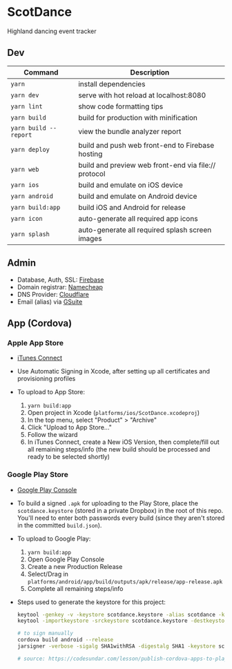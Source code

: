 # ScotDance

Highland dancing event tracker


## Dev

Command | Description
--- | ---
`yarn` | install dependencies
`yarn dev` | serve with hot reload at localhost:8080
`yarn lint` | show code formatting tips
`yarn build` | build for production with minification
`yarn build --report` | view the bundle analyzer report
`yarn deploy` | build and push web front-end to Firebase hosting
`yarn web` | build and preview web front-end via file:// protocol
`yarn ios` | build and emulate on iOS device
`yarn android` | build and emulate on Android device
`yarn build:app` | build iOS and Android for release
`yarn icon` | auto-generate all required app icons
`yarn splash` | auto-generate all required splash screen images


## Admin

* Database, Auth, SSL: [Firebase](https://console.firebase.google.com/u/0/project/firebase-scotdance/database/scotdance/data)
* Domain registrar: [Namecheap](https://ap.www.namecheap.com/domains/domaincontrolpanel/scotdance.app)
* DNS Provider: [Cloudflare](https://dash.cloudflare.com/f9b1ba7aa72b02f28e63a13fd4aa7184/scotdance.app)
* Email (alias) via [GSuite](https://admin.google.com)


## App (Cordova)

### Apple App Store

* [iTunes Connect](https://itunesconnect.apple.com/WebObjects/iTunesConnect.woa/ra/ng/app/1386475626)
* Use Automatic Signing in Xcode, after setting up all certificates and provisioning profiles
* To upload to App Store:

    1. `yarn build:app`
    1. Open project in Xcode (`platforms/ios/ScotDance.xcodeproj`)
    2. In the top menu, select "Product" > "Archive"
    3. Click "Upload to App Store..."
    4. Follow the wizard
    5. In iTunes Connect, create a New iOS Version, then complete/fill out all remaining steps/info (the new build should be processed and ready to be selected shortly)

### Google Play Store

* [Google Play Console](https://play.google.com/apps/publish/?account=6715160108161692003#AppDashboardPlace:p=info.mismith.scotdance&appid=4972780107515202457)
* To build a signed `.apk` for uploading to the Play Store, place the `scotdance.keystore` (stored in a private Dropbox) in the root of this repo. You'll need to enter both passwords every build (since they aren't stored in the committed `build.json`).
* To upload to Google Play:

    1. `yarn build:app`
    1. Open Google Play Console
    2. Create a new Production Release
    3. Select/Drag in `platforms/android/app/build/outputs/apk/release/app-release.apk`
    4. Complete all remaining steps/info
* Steps used to generate the keystore for this project:
    ``` bash
    keytool -genkey -v -keystore scotdance.keystore -alias scotdance -keyalg RSA -keysize 2048 -validity 10000
    keytool -importkeystore -srckeystore scotdance.keystore -destkeystore scotdance.keystore -deststoretype pkcs12

    # to sign manually
    cordova build android --release
    jarsigner -verbose -sigalg SHA1withRSA -digestalg SHA1 -keystore scotdance.keystore platforms/android/app/build/outputs/apk/release/app-release-unsigned.apk scotdance

    # source: https://codesundar.com/lesson/publish-cordova-apps-to-playstore/
    ```

